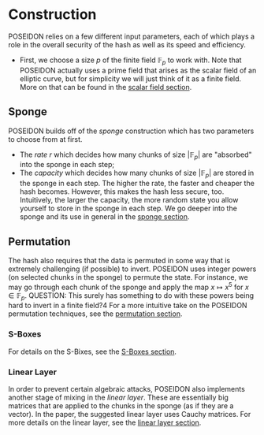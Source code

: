 # Construction
POSEIDON relies on a few different input parameters, each of which plays a role in the overall security of the hash as well as its speed and efficiency.
- First, we choose a size $p$ of the finite field $\mathbb{F}_p$ to work with.
Note that POSEIDON actually uses a prime field that arises as the scalar field of an elliptic curve, but for simplicity we will just think of it as a finite field. More on that can be found in the [scalar field section](poseidon/scalar_field.md).

## Sponge
POSEIDON builds off of the *sponge* construction which has two parameters to choose from at first.
- The *rate* $r$ which decides how many chunks of size $|\mathbb{F}_p|$ are "absorbed" into the sponge in each step;
- The *capacity* which decides how many chunks of size $|\mathbb{F}_p|$ are stored in the sponge in each step.
The higher the rate, the faster and cheaper the hash becomes. 
However, this makes the hash less secure, too.
Intuitively, the larger the capacity, the more random state you allow yourself to store in the sponge in each step. 
We go deeper into the sponge and its use in general in the [sponge section](poseidon/sponge.md).

## Permutation
The hash also requires that the data is permuted in some way that is extremely challenging (if possible) to invert.
POSEIDON uses integer powers (on selected chunks in the sponge) to permute the state. 
For instance, we may go through each chunk of the sponge and apply the map $x \mapsto x^5$ for $x\in \mathbb{F}_p$.
QUESTION: This surely has something to do with these powers being hard to invert in a finite field?4
For a more intuitive take on the POSEIDON permutation techniques, see the [permutation section](poseidon/permutation.md).

### S-Boxes
For details on the S-Bixes, see the [S-Boxes section](poseidon/s-boxes.md).

### Linear Layer
In order to prevent certain algebraic attacks, POSEIDON also implements another stage of mixing in the *linear layer*. 
These are essentially big matrices that are applied to the chunks in the sponge (as if they are a vector).
In the paper, the suggested linear layer uses Cauchy matrices.
For more details on the linear layer, see the [linear layer section](poseidon/linear_layer.md).
